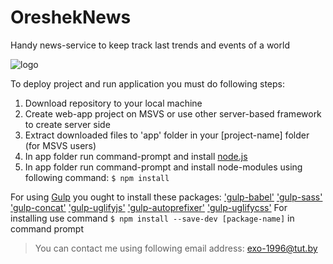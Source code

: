 # OreshekNews
Handy news-service to keep track last trends and events of a world

![logo](http://storage3.static.itmages.ru/i/16/0909/h_1473431086_8270064_28ec693ddb.png "logo")

To deploy project and run application you must do following steps:
1) Download repository to your local machine
2) Create web-app project on MSVS or use other server-based framework to create server side
3) Extract downloaded files to 'app' folder in your [project-name] folder (for MSVS users)
4) In app folder run command-prompt and install [node.js](https://nodejs.org/en/)
5) In app folder run command-prompt and install node-modules using following command:
`$ npm install`

For using [Gulp](http://gulpjs.com/) you ought to install these packages:
  ['gulp-babel'](https://www.npmjs.com/package/gulp-babel)
  ['gulp-sass'](https://www.npmjs.com/package/gulp-sass)
  ['gulp-concat'](https://www.npmjs.com/package/gulp-concat)
  ['gulp-uglifyjs'](https://www.npmjs.com/package/gulp-uglifyjs)
  ['gulp-autoprefixer'](https://www.npmjs.com/package/gulp-autoprefixer)
  ['gulp-uglifycss'](https://www.npmjs.com/package/gulp-uglifycss)
  For installing use command `$ npm install --save-dev [package-name]` in command prompt



> You can contact me using following email address: 
exo-1996@tut.by
